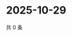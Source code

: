 # 2025-10-29

共 0 条

<!-- BEGIN ZHIHUVIDEO -->
<!-- 最后更新时间 Wed Oct 29 2025 20:23:22 GMT+0800 (China Standard Time) -->

<!-- END ZHIHUVIDEO -->
